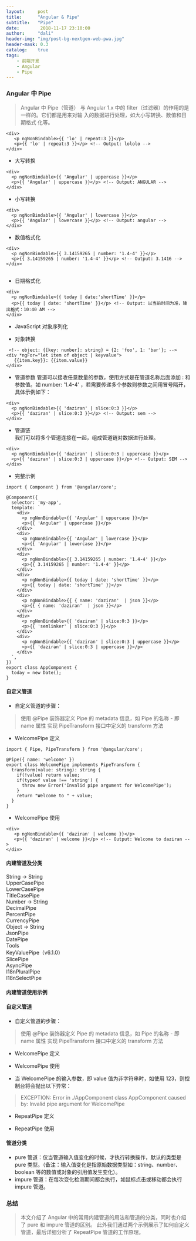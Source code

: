 ```yaml
---
layout:     post
title:      "Angular & Pipe"
subtitle:   "Pipe"
date:        2018-11-17 23:10:00
author:     "dali"
header-img: "img/post-bg-nextgen-web-pwa.jpg"
header-mask: 0.3
catalog:    true
tags:
    - 前端开发
    - Angular
    - Pipe
---
```



### Angular 中 Pipe
> Angular 中 Pipe（管道） 与 Angular 1.x 中的 filter（过滤器）的作用的是一样的。它们都是用来对输  入的数据进行处理，如大小写转换、数值和日期格式  化等。
```
<div>
   <p ngNonBindable>{{ 'lo' | repeat:3 }}</p>
   <p>{{ 'lo' | repeat:3 }}</p> <!-- Output: lololo -->
</div>
```

- 大写转换
```
<div>
  <p ngNonBindable>{{ 'Angular' | uppercase }}</p>
  <p>{{ 'Angular' | uppercase }}</p> <!-- Output: ANGULAR -->
</div>
```
- 小写转换
```
<div>
  <p ngNonBindable>{{ 'Angular' | lowercase }}</p>
  <p>{{ 'Angular' | lowercase }}</p> <!-- Output: angular -->
</div>
```

- 数值格式化
```
<div>
  <p ngNonBindable>{{ 3.14159265 | number: '1.4-4' }}</p>
  <p>{{ 3.14159265 | number: '1.4-4' }}</p> <!-- Output: 3.1416 -->
</div>

```

```

```



- 日期格式化
 
```
<div>
  <p ngNonBindable>{{ today | date:'shortTime' }}</p>
  <p>{{ today | date: 'shortTime' }}</p> <!-- Output: 以当前时间为准，输出格式：10:40 AM -->
</div>
```
- JavaScript 对象序列化

- 对象转换
 
```
 <!-- object: {[key: number]: string} = {2: 'foo', 1: 'bar'}; -->
<div *ngFor="let item of object | keyvalue">
   {{item.key}}: {{item.value}} 
</div>

```
- 管道参数
管道可以接收任意数量的参数，使用方式是在管道名称后面添加 : 和参数值。如 number: '1.4-4' ，若需要传递多个参数则参数之间用冒号隔开，具体示例如下：

```
<div>
  <p ngNonBindable>{{ 'daziran' | slice:0:3 }}</p>
  <p>{{ 'daziran' | slice:0:3 }}</p> <!-- Output: sem -->
</div>

```
- 管道链  
我们可以将多个管道连接在一起，组成管道链对数据进行处理。
  
```
<div>
  <p ngNonBindable>{{ 'daziran' | slice:0:3 | uppercase }}</p>
  <p>{{ 'daziran' | slice:0:3 | uppercase }}</p> <!-- Output: SEM -->
</div>
```
- 完整示例  
 
```
import { Component } from '@angular/core';

@Component({
  selector: 'my-app',
  template: `
    <div>
      <p ngNonBindable>{{ 'Angular' | uppercase }}</p>
      <p>{{ 'Angular' | uppercase }}</p>  
    </div>
    <div>
      <p ngNonBindable>{{ 'Angular' | lowercase }}</p>
      <p>{{ 'Angular' | lowercase }}</p>  
    </div>
    <div>
      <p ngNonBindable>{{ 3.14159265 | number: '1.4-4' }}</p> 
      <p>{{ 3.14159265 | number: '1.4-4' }}</p>
    </div>
    <div>
      <p ngNonBindable>{{ today | date: 'shortTime' }}</p>
      <p>{{ today | date: 'shortTime' }}</p>
    </div>
    <div>
      <p ngNonBindable>{{ { name: 'daziran'  | json }}</p>
      <p>{{ { name: 'daziran'  | json }}</p>
    </div>
    <div>
      <p ngNonBindable>{{ 'daziran' | slice:0:3 }}</p>  
      <p>{{ 'semlinker' | slice:0:3 }}</p>
    </div>
    <div>
      <p ngNonBindable>{{ 'daziran' | slice:0:3 | uppercase }}</p>
      <p>{{ 'daziran' | slice:0:3 | uppercase }}</p>
    </div>
  `,
})
export class AppComponent {
  today = new Date();
}

```
#### 自定义管道
- 自定义管道的步骤：

> 使用 @Pipe 装饰器定义 Pipe 的 metadata 信息，如 Pipe 的名称 - 即 name 属性
实现 PipeTransform 接口中定义的 transform 方法
- WelcomePipe 定义

``` 
import { Pipe, PipeTransform } from '@angular/core';

@Pipe({ name: 'welcome' })
export class WelcomePipe implements PipeTransform {
  transform(value: string): string {
    if(!value) return value;
    if(typeof value !== 'string') {
      throw new Error('Invalid pipe argument for WelcomePipe');
    }
    return "Welcome to " + value;
  }
}
```
- WelcomePipe 使用
```
<div>
   <p ngNonBindable>{{ 'daziran' | welcome }}</p>
   <p>{{ 'daziran' | welcome }}</p> <!-- Output: Welcome to daziran -->
</div>
```

#### 内建管道及分类
String -> String  
UpperCasePipe  
LowerCasePipe  
TitleCasePipe  
Number -> String  
DecimalPipe  
PercentPipe  
CurrencyPipe  
Object -> String  
JsonPipe  
DatePipe  
Tools  
KeyValuePipe（v6.1.0）  
SlicePipe  
AsyncPipe  
I18nPluralPipe  
I18nSelectPipe 

#### 内建管道使用示例 

#### 自定义管道
- 自定义管道的步骤：

> 使用 @Pipe 装饰器定义 Pipe 的 metadata 信息，如 Pipe 的名称 - 即 name 属性
实现 PipeTransform 接口中定义的 transform 方法
- WelcomePipe 定义  

- WelcomePipe 使用

- 当 WelcomePipe 的输入参数，即 value 值为非字符串时，如使用 123，则控制台将会抛出以下异常：


> EXCEPTION: Error in ./AppComponent class AppComponent caused by: Invalid pipe argument for WelcomePipe

- RepeatPipe 定义

- RepeatPipe 使用

#### 管道分类
-  pure 管道：仅当管道输入值变化的时候，才执行转换操作，默认的类型是 pure 类型。（备注：输入值变化是指原始数据类型如：string、number、boolean 等的数值或对象的引用值发生变化）。  
- impure 管道：在每次变化检测期间都会执行，如鼠标点击或移动都会执行 impure 管道。  
### 总结
> 本文介绍了 Angular 中的常用内建管道的用法和管道的分类，同时也介绍了 pure 和 impure 管道的区别。 此外我们通过两个示例展示了如何自定义管道，最后详细分析了 RepeatPipe 管道的工作原理。
